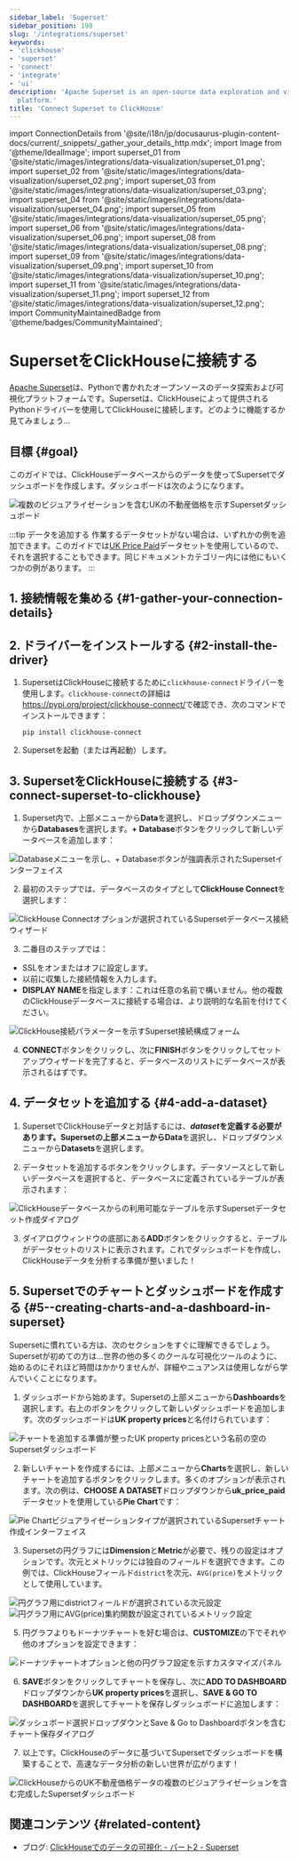 ```yaml
---
sidebar_label: 'Superset'
sidebar_position: 198
slug: '/integrations/superset'
keywords:
- 'clickhouse'
- 'superset'
- 'connect'
- 'integrate'
- 'ui'
description: 'Apache Superset is an open-source data exploration and visualization
  platform.'
title: 'Connect Superset to ClickHouse'
---
```


import ConnectionDetails from '@site/i18n/jp/docusaurus-plugin-content-docs/current/_snippets/_gather_your_details_http.mdx';
import Image from '@theme/IdealImage';
import superset_01 from '@site/static/images/integrations/data-visualization/superset_01.png';
import superset_02 from '@site/static/images/integrations/data-visualization/superset_02.png';
import superset_03 from '@site/static/images/integrations/data-visualization/superset_03.png';
import superset_04 from '@site/static/images/integrations/data-visualization/superset_04.png';
import superset_05 from '@site/static/images/integrations/data-visualization/superset_05.png';
import superset_06 from '@site/static/images/integrations/data-visualization/superset_06.png';
import superset_08 from '@site/static/images/integrations/data-visualization/superset_08.png';
import superset_09 from '@site/static/images/integrations/data-visualization/superset_09.png';
import superset_10 from '@site/static/images/integrations/data-visualization/superset_10.png';
import superset_11 from '@site/static/images/integrations/data-visualization/superset_11.png';
import superset_12 from '@site/static/images/integrations/data-visualization/superset_12.png';
import CommunityMaintainedBadge from '@theme/badges/CommunityMaintained';


# SupersetをClickHouseに接続する

<CommunityMaintainedBadge/>

<a href="https://superset.apache.org/" target="_blank">Apache Superset</a>は、Pythonで書かれたオープンソースのデータ探索および可視化プラットフォームです。Supersetは、ClickHouseによって提供されるPythonドライバーを使用してClickHouseに接続します。どのように機能するか見てみましょう...

## 目標 {#goal}

このガイドでは、ClickHouseデータベースからのデータを使ってSupersetでダッシュボードを作成します。ダッシュボードは次のようになります。

<Image size="md" img={superset_12} alt="複数のビジュアライゼーションを含むUKの不動産価格を示すSupersetダッシュボード" border />
<br/>

:::tip データを追加する
作業するデータセットがない場合は、いずれかの例を追加できます。このガイドでは[UK Price Paid](/getting-started/example-datasets/uk-price-paid.md)データセットを使用しているので、それを選択することもできます。同じドキュメントカテゴリー内には他にもいくつかの例があります。
:::

## 1. 接続情報を集める {#1-gather-your-connection-details}
<ConnectionDetails />

## 2. ドライバーをインストールする {#2-install-the-driver}

1. SupersetはClickHouseに接続するために`clickhouse-connect`ドライバーを使用します。`clickhouse-connect`の詳細は<a href="https://pypi.org/project/clickhouse-connect/" target="_blank">https://pypi.org/project/clickhouse-connect/</a>で確認でき、次のコマンドでインストールできます：

    ```console
    pip install clickhouse-connect
    ```

2. Supersetを起動（または再起動）します。

## 3. SupersetをClickHouseに接続する {#3-connect-superset-to-clickhouse}

1. Superset内で、上部メニューから**Data**を選択し、ドロップダウンメニューから**Databases**を選択します。**+ Database**ボタンをクリックして新しいデータベースを追加します：

<Image size="lg" img={superset_01} alt="Databaseメニューを示し、+ Databaseボタンが強調表示されたSupersetインターフェイス" border />
<br/>

2. 最初のステップでは、データベースのタイプとして**ClickHouse Connect**を選択します：

<Image size="sm" img={superset_02} alt="ClickHouse Connectオプションが選択されているSupersetデータベース接続ウィザード" border />
<br/>

3. 二番目のステップでは：
  - SSLをオンまたはオフに設定します。
  - 以前に収集した接続情報を入力します。
  - **DISPLAY NAME**を指定します：これは任意の名前で構いません。他の複数のClickHouseデータベースに接続する場合は、より説明的な名前を付けてください。

<Image size="sm" img={superset_03} alt="ClickHouse接続パラメーターを示すSuperset接続構成フォーム" border />
<br/>

4. **CONNECT**ボタンをクリックし、次に**FINISH**ボタンをクリックしてセットアップウィザードを完了すると、データベースのリストにデータベースが表示されるはずです。

## 4. データセットを追加する {#4-add-a-dataset}

1. SupersetでClickHouseデータと対話するには、**_dataset_**を定義する必要があります。Supersetの上部メニューから**Data**を選択し、ドロップダウンメニューから**Datasets**を選択します。

2. データセットを追加するボタンをクリックします。データソースとして新しいデータベースを選択すると、データベースに定義されているテーブルが表示されます：

<Image size="sm" img={superset_04} alt="ClickHouseデータベースからの利用可能なテーブルを示すSupersetデータセット作成ダイアログ" border />
<br/>

3. ダイアログウィンドウの底部にある**ADD**ボタンをクリックすると、テーブルがデータセットのリストに表示されます。これでダッシュボードを作成し、ClickHouseデータを分析する準備が整いました！

## 5. Supersetでのチャートとダッシュボードを作成する {#5--creating-charts-and-a-dashboard-in-superset}

Supersetに慣れている方は、次のセクションをすぐに理解できるでしょう。Supersetが初めての方は...世界の他の多くのクールな可視化ツールのように、始めるのにそれほど時間はかかりませんが、詳細やニュアンスは使用しながら学んでいくことになります。

1. ダッシュボードから始めます。Supersetの上部メニューから**Dashboards**を選択します。右上のボタンをクリックして新しいダッシュボードを追加します。次のダッシュボードは**UK property prices**と名付けられています：

<Image size="md" img={superset_05} alt="チャートを追加する準備が整ったUK property pricesという名前の空のSupersetダッシュボード" border />
<br/>

2. 新しいチャートを作成するには、上部メニューから**Charts**を選択し、新しいチャートを追加するボタンをクリックします。多くのオプションが表示されます。次の例は、**CHOOSE A DATASET**ドロップダウンから**uk_price_paid**データセットを使用している**Pie Chart**です：

<Image size="md" img={superset_06} alt="Pie Chartビジュアライゼーションタイプが選択されているSupersetチャート作成インターフェイス" border />
<br/>

3. Supersetの円グラフには**Dimension**と**Metric**が必要で、残りの設定はオプションです。次元とメトリックには独自のフィールドを選択できます。この例では、ClickHouseフィールド`district`を次元、`AVG(price)`をメトリックとして使用しています。

<Image size="md" img={superset_08} alt="円グラフ用にdistrictフィールドが選択されている次元設定" border />
<Image size="md" img={superset_09} alt="円グラフ用にAVG(price)集約関数が設定されているメトリック設定" border />
<br/>

5. 円グラフよりもドーナツチャートを好む場合は、**CUSTOMIZE**の下でそれや他のオプションを設定できます：

<Image size="sm" img={superset_10} alt="ドーナツチャートオプションと他の円グラフ設定を示すカスタマイズパネル" border />
<br/>

6. **SAVE**ボタンをクリックしてチャートを保存し、次に**ADD TO DASHBOARD**ドロップダウンから**UK property prices**を選択し、**SAVE & GO TO DASHBOARD**を選択してチャートを保存しダッシュボードに追加します：

<Image size="md" img={superset_11} alt="ダッシュボード選択ドロップダウンとSave & Go to Dashboardボタンを含むチャート保存ダイアログ" border />
<br/>

7. 以上です。ClickHouseのデータに基づいてSupersetでダッシュボードを構築することで、高速なデータ分析の新しい世界が広がります！

<Image size="md" img={superset_12} alt="ClickHouseからのUK不動産価格データの複数のビジュアライゼーションを含む完成したSupersetダッシュボード" border />
<br/>

## 関連コンテンツ {#related-content}

- ブログ: [ClickHouseでのデータの可視化 - パート2 - Superset](https://clickhouse.com/blog/visualizing-data-with-superset)

